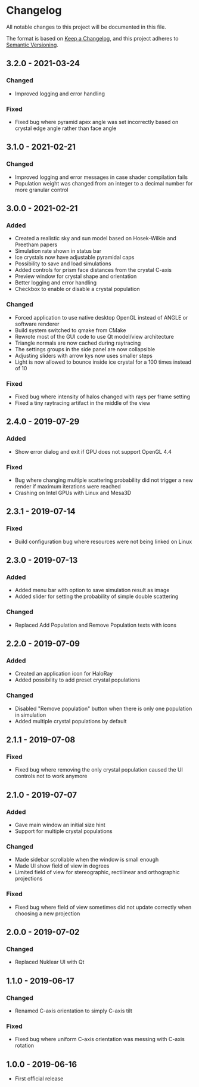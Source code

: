# Changelog

All notable changes to this project will be documented in this file.

The format is based on [Keep a Changelog](https://keepachangelog.com/en/1.0.0/),
and this project adheres to [Semantic Versioning](https://semver.org/spec/v2.0.0.html).

## 3.2.0 - 2021-03-24

### Changed

- Improved logging and error handling

### Fixed

- Fixed bug where pyramid apex angle was set incorrectly based on crystal edge angle rather than face angle

## 3.1.0 - 2021-02-21

### Changed

- Improved logging and error messages in case shader compilation fails
- Population weight was changed from an integer to a decimal number for more granular control

## 3.0.0 - 2021-02-21

### Added

- Created a realistic sky and sun model based on Hosek-Wilkie and Preetham papers
- Simulation rate shown in status bar
- Ice crystals now have adjustable pyramidal caps
- Possibility to save and load simulations
- Added controls for prism face distances from the crystal C-axis
- Preview window for crystal shape and orientation
- Better logging and error handling
- Checkbox to enable or disable a crystal population

### Changed

- Forced application to use native desktop OpenGL instead of ANGLE or software renderer
- Build system switched to qmake from CMake
- Rewrote most of the GUI code to use Qt model/view architecture
- Triangle normals are now cached during raytracing
- The settings groups in the side panel are now collapsible
- Adjusting sliders with arrow kys now uses smaller steps
- Light is now allowed to bounce inside ice crystal for a 100 times instead of 10

### Fixed

- Fixed bug where intensity of halos changed with rays per frame setting
- Fixed a tiny raytracing artifact in the middle of the view

## 2.4.0 - 2019-07-29

### Added

- Show error dialog and exit if GPU does not support OpenGL 4.4

### Fixed

- Bug where changing multiple scattering probability did not trigger a new
  render if maximum iterations were reached
- Crashing on Intel GPUs with Linux and Mesa3D

## 2.3.1 - 2019-07-14

### Fixed

- Build configuration bug where resources were not being linked on Linux

## 2.3.0 - 2019-07-13

### Added

- Added menu bar with option to save simulation result as image
- Added slider for setting the probability of simple double scattering

### Changed

- Replaced Add Population and Remove Population texts with icons

## 2.2.0 - 2019-07-09

### Added

- Created an application icon for HaloRay
- Added possibility to add preset crystal populations

### Changed

- Disabled "Remove population" button when there is only one population in simulation
- Added multiple crystal populations by default

## 2.1.1 - 2019-07-08

### Fixed

- Fixed bug where removing the only crystal population caused the UI controls not to work anymore

## 2.1.0 - 2019-07-07

### Added

- Gave main window an initial size hint
- Support for multiple crystal populations

### Changed

- Made sidebar scrollable when the window is small enough
- Made UI show field of view in degrees
- Limited field of view for stereographic, rectilinear and orthographic projections

### Fixed

- Fixed bug where field of view sometimes did not update correctly when choosing a new projection

## 2.0.0 - 2019-07-02

### Changed

- Replaced Nuklear UI with Qt

## 1.1.0 - 2019-06-17

### Changed

- Renamed C-axis orientation to simply C-axis tilt

### Fixed

- Fixed bug where uniform C-axis orientation was messing with C-axis rotation

## 1.0.0 - 2019-06-16

- First official release
